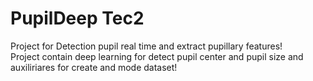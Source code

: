 # PupilDeep Tec2

Project for Detection pupil real time and extract pupillary features! \
Project contain deep learning for detect pupil center and pupil size and auxiliriares for create and mode dataset!
